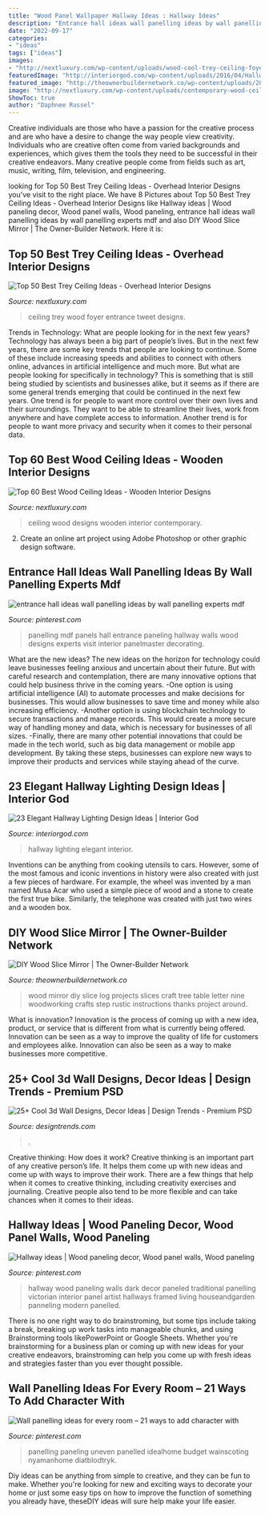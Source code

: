 ```yaml
---
title: "Wood Panel Wallpaper Hallway Ideas : Hallway Ideas"
description: "Entrance hall ideas wall panelling ideas by wall panelling experts mdf"
date: "2022-09-17"
categories:
- "ideas"
tags: ["ideas"]
images:
- "http://nextluxury.com/wp-content/uploads/wood-cool-trey-ceiling-foyer-entrance.jpg"
featuredImage: "http://interiorgod.com/wp-content/uploads/2016/04/Hallway-Lighting-design.jpg"
featured_image: "http://theownerbuildernetwork.co/wp-content/uploads/2014/01/diy_wood_slice_mirror21.jpg"
image: "http://nextluxury.com/wp-content/uploads/contemporary-wood-ceiling-ideas.jpg"
ShowToc: true
author: "Daphnee Russel"
---
```



Creative individuals are those who have a passion for the creative process and are who have a desire to change the way people view creativity. Individuals who are creative often come from varied backgrounds and experiences, which gives them the tools they need to be successful in their creative endeavors. Many creative people come from fields such as art, music, writing, film, television, and engineering.

	

		
looking for Top 50 Best Trey Ceiling Ideas - Overhead Interior Designs you've visit to the right place. We have 8 Pictures about Top 50 Best Trey Ceiling Ideas - Overhead Interior Designs like Hallway ideas | Wood paneling decor, Wood panel walls, Wood paneling, entrance hall ideas wall panelling ideas by wall panelling experts mdf and also DIY Wood Slice Mirror | The Owner-Builder Network. Here it is:
		
    
## Top 50 Best Trey Ceiling Ideas - Overhead Interior Designs

<img loading=lazy src="http://nextluxury.com/wp-content/uploads/wood-cool-trey-ceiling-foyer-entrance.jpg" onerror="this.onerror=null;this.src='https://tse3.mm.bing.net/th?id=OIP.jyyT46g0yZOlbfLVcPzZeQAAAA&amp;pid=15.1';" alt="Top 50 Best Trey Ceiling Ideas - Overhead Interior Designs">

_Source: nextluxury.com_

>ceiling trey wood foyer entrance tweet designs. 

	

Trends in Technology: What are people looking for in the next few years?
Technology has always been a big part of people’s lives. But in the next few years, there are some key trends that people are looking to continue. 
Some of these include increasing speeds and abilities to connect with others online, advances in artificial intelligence and much more. 
But what are people looking for specifically in technology? This is something that is still being studied by scientists and businesses alike, but it seems as if there are some general trends emerging that could be continued in the next few years. 
One trend is for people to want more control over their own lives and their surroundings. They want to be able to streamline their lives, work from anywhere and have complete access to information. 
Another trend is for people to want more privacy and security when it comes to their personal data.

    
## Top 60 Best Wood Ceiling Ideas - Wooden Interior Designs

<img loading=lazy src="http://nextluxury.com/wp-content/uploads/contemporary-wood-ceiling-ideas.jpg" onerror="this.onerror=null;this.src='https://tse3.mm.bing.net/th?id=OIP.KYNY4hRtQhf4swJHv3C-pwAAAA&amp;pid=15.1';" alt="Top 60 Best Wood Ceiling Ideas - Wooden Interior Designs">

_Source: nextluxury.com_

>ceiling wood designs wooden interior contemporary. 

	

2. Create an online art project using Adobe Photoshop or other graphic design software.

    
## Entrance Hall Ideas Wall Panelling Ideas By Wall Panelling Experts Mdf

<img loading=lazy src="https://i.pinimg.com/736x/98/02/d2/9802d2e75f294577fc81dc9c0be589f5--mdf-wall-panels-wall-panelling.jpg" onerror="this.onerror=null;this.src='https://tse1.mm.bing.net/th?id=OIP.LITlMLM1Wf8ZuwoQEZ-gRgHaNK&amp;pid=15.1';" alt="entrance hall ideas wall panelling ideas by wall panelling experts mdf">

_Source: pinterest.com_

>panelling mdf panels hall entrance paneling hallway walls wood designs experts visit interior panelmaster decorating. 

	

What are the new ideas?
The new ideas on the horizon for technology could leave businesses feeling anxious and uncertain about their future. But with careful research and contemplation, there are many innovative options that could help business thrive in the coming years. 
-One option is using artificial intelligence (AI) to automate processes and make decisions for businesses. This would allow businesses to save time and money while also increasing efficiency. 
-Another option is using blockchain technology to secure transactions and manage records. This would create a more secure way of handling money and data, which is necessary for businesses of all sizes. 
-Finally, there are many other potential innovations that could be made in the tech world, such as big data management or mobile app development. By taking these steps, businesses can explore new ways to improve their products and services while staying ahead of the curve.

    
## 23 Elegant Hallway Lighting Design Ideas | Interior God

<img loading=lazy src="http://interiorgod.com/wp-content/uploads/2016/04/Hallway-Lighting-design.jpg" onerror="this.onerror=null;this.src='https://tse1.mm.bing.net/th?id=OIP.FctDTXTeErrcy81jsQ6IyAHaJ4&amp;pid=15.1';" alt="23 Elegant Hallway Lighting Design Ideas | Interior God">

_Source: interiorgod.com_

>hallway lighting elegant interior. 

	

Inventions can be anything from cooking utensils to cars. However, some of the most famous and iconic inventions in history were also created with just a few pieces of hardware. For example, the wheel was invented by a man named Musa Acar who used a simple piece of wood and a stone to create the first true bike. Similarly, the telephone was created with just two wires and a wooden box.

    
## DIY Wood Slice Mirror | The Owner-Builder Network

<img loading=lazy src="http://theownerbuildernetwork.co/wp-content/uploads/2014/01/diy_wood_slice_mirror21.jpg" onerror="this.onerror=null;this.src='https://tse3.mm.bing.net/th?id=OIP.bpg3F10H7W9R7Q5b10eJggHaJ4&amp;pid=15.1';" alt="DIY Wood Slice Mirror | The Owner-Builder Network">

_Source: theownerbuildernetwork.co_

>wood mirror diy slice log projects slices craft tree table letter nine woodworking crafts step rustic instructions thanks project around. 

	

What is innovation?
Innovation is the process of coming up with a new idea, product, or service that is different from what is currently being offered. Innovation can be seen as a way to improve the quality of life for customers and employees alike. Innovation can also be seen as a way to make businesses more competitive.

    
## 25+ Cool 3d Wall Designs, Decor Ideas | Design Trends - Premium PSD

<img loading=lazy src="https://images.designtrends.com/wp-content/uploads/2016/03/21091327/Artistic-3d-Wall-Pannel-Ideas.jpg" onerror="this.onerror=null;this.src='https://tse2.mm.bing.net/th?id=OIP.sx6df7i9IUtrbq3N3dsTMQHaE8&amp;pid=15.1';" alt="25+ Cool 3d Wall Designs, Decor Ideas | Design Trends - Premium PSD">

_Source: designtrends.com_

>. 

	

Creative thinking: How does it work?
Creative thinking is an important part of any creative person’s life. It helps them come up with new ideas and come up with ways to improve their work. There are a few things that help when it comes to creative thinking, including creativity exercises and journaling. Creative people also tend to be more flexible and can take chances when it comes to their ideas.

    
## Hallway Ideas | Wood Paneling Decor, Wood Panel Walls, Wood Paneling

<img loading=lazy src="https://i.pinimg.com/736x/34/43/7d/34437dc1d6cd830ebd3cf95183fef582--hallway-art-wood-room.jpg" onerror="this.onerror=null;this.src='https://tse3.mm.bing.net/th?id=OIP.Z2_3ASsFaLv3briOeHMVvQAAAA&amp;pid=15.1';" alt="Hallway ideas | Wood paneling decor, Wood panel walls, Wood paneling">

_Source: pinterest.com_

>hallway wood paneling walls dark decor paneled traditional panelling victorian interior panel artist hallways framed living houseandgarden panneling modern panelled. 

	

There is no one right way to do brainstroming, but some tips include taking a break, breaking up work tasks into manageable chunks, and using Brainstorming tools likePowerPoint or Google Sheets. Whether you're brainstorming for a business plan or coming up with new ideas for your creative endeavors, brainstroming can help you come up with fresh ideas and strategies faster than you ever thought possible.

    
## Wall Panelling Ideas For Every Room – 21 Ways To Add Character With

<img loading=lazy src="https://i.pinimg.com/736x/05/22/f4/0522f4abb217a97ae92677fd5bd9ed85.jpg" onerror="this.onerror=null;this.src='https://tse3.mm.bing.net/th?id=OIP.wkiPZO61IFkF7z5m8iRZVAHaHa&amp;pid=15.1';" alt="Wall panelling ideas for every room – 21 ways to add character with">

_Source: pinterest.com_

>panelling paneling uneven panelled idealhome budget wainscoting nyamanhome diatblodtryk. 

	

Diy ideas can be anything from simple to creative, and they can be fun to make. Whether you're looking for new and exciting ways to decorate your home or just some easy tips on how to improve the function of something you already have, theseDIY ideas will sure help make your life easier.

